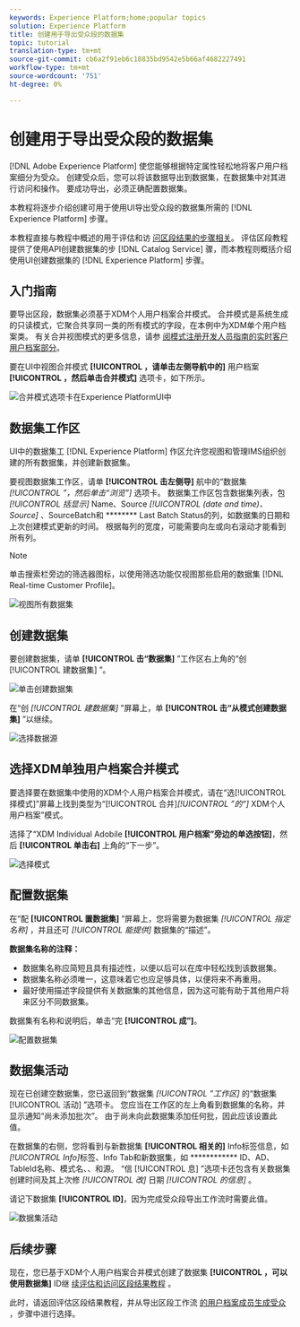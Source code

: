 ```yaml
---
keywords: Experience Platform;home;popular topics
solution: Experience Platform
title: 创建用于导出受众段的数据集
topic: tutorial
translation-type: tm+mt
source-git-commit: cb6a2f91eb6c18835bd9542e5b66af4682227491
workflow-type: tm+mt
source-wordcount: '751'
ht-degree: 0%

---
```



# 创建用于导出受众段的数据集

[!DNL Adobe Experience Platform] 使您能够根据特定属性轻松地将客户用户档案细分为受众。 创建受众后，您可以将该数据导出到数据集，在数据集中对其进行访问和操作。 要成功导出，必须正确配置数据集。

本教程将逐步介绍创建可用于使用UI导出受众段的数据集所需的 [!DNL Experience Platform] 步骤。

本教程直接与教程中概述的用于评估和访 [问区段结果的步骤相关](./evaluate-a-segment.md)。 评估区段教程提供了使用API创建数据集的步 [!DNL Catalog Service] 骤，而本教程则概括介绍使用UI创建数据集的 [!DNL Experience Platform] 步骤。

## 入门指南

要导出区段，数据集必须基于XDM个人用户档案合并模式。 合并模式是系统生成的只读模式，它聚合共享同一类的所有模式的字段，在本例中为XDM单个用户档案类。 有关合并视图模式的更多信息，请参 [阅模式注册开发人员指南的实时客户用户档案部分](../../xdm/schema/composition.md#union)。

要在UI中视图合并模式 **[!UICONTROL ，请单击左侧导航中的]** 用户档案 **[!UICONTROL ，然后单击合并模式]** 选项卡，如下所示。

![合并模式选项卡在Experience PlatformUI中](../images/tutorials/segment-export-dataset/union-schema-ui.png)


## 数据集工作区

UI中的数据集工 [!DNL Experience Platform] 作区允许您视图和管理IMS组织创建的所有数据集，并创建新数据集。

要视图数据集工作区，请单 **[!UICONTROL 击左侧导]** 航中的“数据集 *[!UICONTROL ”，然后单击“浏览”]* 选项卡。 数据集工作区包含数据集列表，包 *[!UICONTROL 括显示]* Name、Source *[!UICONTROL (date and time)、Source]* 、SourceBatch和 ******** Last Batch Status的列，如数据集的日期和上次创建模式更新的时间。 根据每列的宽度，可能需要向左或向右滚动才能看到所有列。

>[!NOTE]
>
>单击搜索栏旁边的筛选器图标，以使用筛选功能仅视图那些启用的数据集 [!DNL Real-time Customer Profile]。

![视图所有数据集](../images/tutorials/segment-export-dataset/datasets-workspace.png)

## 创建数据集

要创建数据集，请单 **[!UICONTROL 击“数据集]** ”工作区右上角的“创 [!UICONTROL 建数据集] ”。

![单击创建数据集](../images/tutorials/segment-export-dataset/dataset-click-create.png)

在“创 *[!UICONTROL 建数据集]* ”屏幕上，单 **[!UICONTROL 击“从模式创建数据集]** ”以继续。

![选择数据源](../images/tutorials/segment-export-dataset/create-dataset.png)

## 选择XDM单独用户档案合并模式

要选择要在数据集中使用的XDM个人用户档案合并模式，请在“选[!UICONTROL 择模式]”屏幕上找到类型为“[!UICONTROL 合并]*[!UICONTROL ”的“]* XDM个人用户档案”模式。

选择了“XDM Individual Adobile **[!UICONTROL 用户档案”旁边的单选按钮]**，然后 **[!UICONTROL 单击右]** 上角的“下一步”。

![选择模式](../images/tutorials/segment-export-dataset/select-schema.png)

## 配置数据集

在“配 **[!UICONTROL 置数据集]** ”屏幕上，您将需要为数据集 *[!UICONTROL 指定名称]* ，并且还可 *[!UICONTROL 能提供]* 数据集的“描述”。

**数据集名称的注释：**
- 数据集名称应简短且具有描述性，以便以后可以在库中轻松找到该数据集。
- 数据集名称必须唯一，这意味着它也应足够具体，以便将来不再重用。
- 最好使用描述字段提供有关数据集的其他信息，因为这可能有助于其他用户将来区分不同数据集。

数据集有名称和说明后，单击“完 **[!UICONTROL 成”]**。

![配置数据集](../images/tutorials/segment-export-dataset/configure-dataset.png)

## 数据集活动

现在已创建空数据集，您已返回到“数据集 *[!UICONTROL ”工作区]* 的“数据集 [!UICONTROL 活动] ”选项卡。 您应当在工作区的左上角看到数据集的名称，并显示通知“尚未添加批次”。 由于尚未向此数据集添加任何批，因此应该设置此值。

在数据集的右侧，您将看到与新数据集 **[!UICONTROL 相关的]** Info标签信息，如 *[!UICONTROL Info]*&#x200B;标签、Info Tab和新数据集，如 ************ ID、AD、TableId名称、模式名、、和源。 “信 [!UICONTROL 息] ”选项卡还包含有关数据集创建时间及其上次修 *[!UICONTROL 改]* 日期 *[!UICONTROL 的信息]* 。

请记下数据集 **[!UICONTROL ID]**，因为完成受众段导出工作流时需要此值。

![数据集活动](../images/tutorials/segment-export-dataset/dataset-activity.png)

## 后续步骤

现在，您已基于XDM个人用户档案合并模式创建了数据集 **[!UICONTROL ，可以使用数据集]** ID继 [续评估和访问区段结果教程](./evaluate-a-segment.md) 。

此时，请返回评估区段结果教程，并从导出区段工作流 [的用户档案成员生成受众](./evaluate-a-segment.md#generate-profiles) ，步骤中进行选择。
